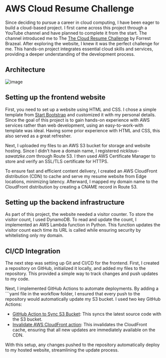 # AWS Cloud Resume Challenge

Since deciding to pursue a career in cloud computing, I have been eager to build a cloud-based project. I first came across this project through a YouTube channel and have planned to complete it from the start. The channel introduced me to The [The Cloud Resume Challenge](https://cloudresumechallenge.dev/) by Forrest Brazeal. After exploring the website, I knew it was the perfect challenge for me. This hands-on project integrates essential cloud skills and services, providing a deeper understanding of the development process.

## Architecture

![image](https://github.com/user-attachments/assets/78fdbc24-f2d8-41e1-b679-6f6ac7c4f9c7)

## Setting up the frontend website

First, you need to set up a website using HTML and CSS. I chose a simple template from [Start Bootstrap](https://startbootstrap.com/theme/resume#google_vignette) and customized it with my personal details. Since the goal of this project is to gain hands-on experience with AWS services rather than web development, using an easy-to-work-with template was ideal. Having some prior experience with HTML and CSS, this also served as a great refresher.

Next, I uploaded my files to an AWS S3 bucket for storage and website hosting. Since I didn’t have a domain name, I registered _nicklaus-sawatzke.com_ through Route 53. I then used AWS Certificate Manager to store and verify an SSL/TLS certificate for HTTPS.

To ensure fast and efficient content delivery, I created an AWS CloudFront distribution (CDN) to cache and serve my resume website from Edge locations, minimizing latency. Afterward, I mapped my domain name to the CloudFront distribution by creating a CNAME record in Route 53.

## Setting up the backend infrastructure

As part of this project, the website needed a visitor counter. To store the visitor count, I used DynamoDB. To read and update the count, I implemented an AWS Lambda function in Python. This function updates the visitor count each time its URL is called while ensuring security by whitelisting only my domain.

## CI/CD Integration

The next step was setting up Git and CI/CD for the frontend. First, I created a repository on GitHub, initialized it locally, and added my files to the repository. This provided a simple way to track changes and push updates to my code.

Next, I implemented GitHub Actions to automate deployments. By adding a ```yaml file in the workflow folder, I ensured that every push to the repository would automatically update my S3 bucket. I used two key GitHub Actions:

* [GitHub Action to Sync S3 Bucket](https://github.com/jakejarvis/s3-sync-action): This syncs the latest source code with the S3 bucket.
* [Invalidate AWS CloudFront action](https://github.com/marketplace/actions/invalidate-aws-cloudfront): This invalidates the CloudFront cache, ensuring that all new updates are immediately available on the CDN.

With this setup, any changes pushed to the repository automatically deploy to my hosted website, streamlining the update process.
